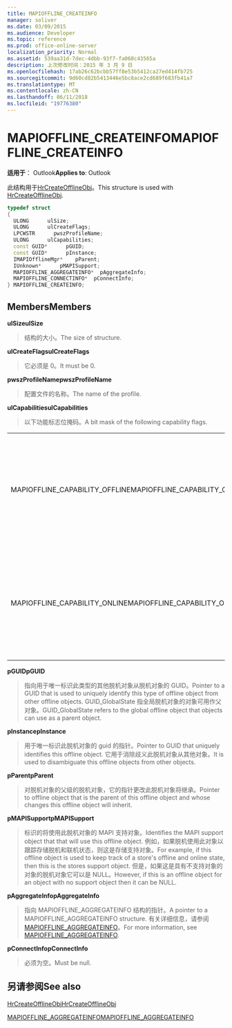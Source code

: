 ```yaml
---
title: MAPIOFFLINE_CREATEINFO
manager: soliver
ms.date: 03/09/2015
ms.audience: Developer
ms.topic: reference
ms.prod: office-online-server
localization_priority: Normal
ms.assetid: 539aa31d-7dec-4dbb-93f7-fa060c43565a
description: 上次修改时间：2015 年 3 月 9 日
ms.openlocfilehash: 17ab26c62bcbb57ff8e53b5412ca27ed414fb725
ms.sourcegitcommit: 9d60cd82b5413446e5bc8ace2cd689f683fb41a7
ms.translationtype: MT
ms.contentlocale: zh-CN
ms.lasthandoff: 06/11/2018
ms.locfileid: "19776380"
---
```

# <a name="mapiofflinecreateinfo"></a><span data-ttu-id="b3e3f-103">MAPIOFFLINE_CREATEINFO</span><span class="sxs-lookup"><span data-stu-id="b3e3f-103">MAPIOFFLINE_CREATEINFO</span></span>

  
  
<span data-ttu-id="b3e3f-104">**适用于**： Outlook</span><span class="sxs-lookup"><span data-stu-id="b3e3f-104">**Applies to**: Outlook</span></span> 
  
<span data-ttu-id="b3e3f-105">此结构用于[HrCreateOfflineObj](hrcreateofflineobj.md)。</span><span class="sxs-lookup"><span data-stu-id="b3e3f-105">This structure is used with [HrCreateOfflineObj](hrcreateofflineobj.md).</span></span>
  
```cpp
typedef struct
{
  ULONG      ulSize;
  ULONG      ulCreateFlags;
  LPCWSTR      pwszProfileName;
  ULONG      ulCapabilities;
  const GUID*      pGUID;
  const GUID*      pInstance;
  IMAPIOfflineMgr*    pParent;
  IUnknown*      pMAPISupport;
  MAPIOFFLINE_AGGREGATEINFO*  pAggregateInfo;
  MAPIOFFLINE_CONNECTINFO*  pConnectInfo;
} MAPIOFFLINE_CREATEINFO;
```

## <a name="members"></a><span data-ttu-id="b3e3f-106">Members</span><span class="sxs-lookup"><span data-stu-id="b3e3f-106">Members</span></span>

 <span data-ttu-id="b3e3f-107">**ulSize**</span><span class="sxs-lookup"><span data-stu-id="b3e3f-107">**ulSize**</span></span>
  
> <span data-ttu-id="b3e3f-108">结构的大小。</span><span class="sxs-lookup"><span data-stu-id="b3e3f-108">The size of structure.</span></span>
    
 <span data-ttu-id="b3e3f-109">**ulCreateFlags**</span><span class="sxs-lookup"><span data-stu-id="b3e3f-109">**ulCreateFlags**</span></span>
  
> <span data-ttu-id="b3e3f-110">它必须是 0。</span><span class="sxs-lookup"><span data-stu-id="b3e3f-110">It must be 0.</span></span>
    
 <span data-ttu-id="b3e3f-111">**pwszProfileName**</span><span class="sxs-lookup"><span data-stu-id="b3e3f-111">**pwszProfileName**</span></span>
  
> <span data-ttu-id="b3e3f-112">配置文件的名称。</span><span class="sxs-lookup"><span data-stu-id="b3e3f-112">The name of the profile.</span></span>
    
 <span data-ttu-id="b3e3f-113">**ulCapabilities**</span><span class="sxs-lookup"><span data-stu-id="b3e3f-113">**ulCapabilities**</span></span>
  
> <span data-ttu-id="b3e3f-114">以下功能标志位掩码。</span><span class="sxs-lookup"><span data-stu-id="b3e3f-114">A bit mask of the following capability flags.</span></span>
    
|||
|:-----|:-----|
|<span data-ttu-id="b3e3f-115">MAPIOFFLINE_CAPABILITY_OFFLINE</span><span class="sxs-lookup"><span data-stu-id="b3e3f-115">MAPIOFFLINE_CAPABILITY_OFFLINE</span></span>  <br/> |<span data-ttu-id="b3e3f-116">脱机对象都能够脱机。</span><span class="sxs-lookup"><span data-stu-id="b3e3f-116">The offline object is capable of going offline.</span></span>  <br/> |
|<span data-ttu-id="b3e3f-117">MAPIOFFLINE_CAPABILITY_ONLINE</span><span class="sxs-lookup"><span data-stu-id="b3e3f-117">MAPIOFFLINE_CAPABILITY_ONLINE</span></span>  <br/> |<span data-ttu-id="b3e3f-118">能够上网的脱机对象。</span><span class="sxs-lookup"><span data-stu-id="b3e3f-118">The offline object is capable of going online.</span></span>  <br/> |
   
 <span data-ttu-id="b3e3f-119">**pGUID**</span><span class="sxs-lookup"><span data-stu-id="b3e3f-119">**pGUID**</span></span>
  
> <span data-ttu-id="b3e3f-120">指向用于唯一标识此类型的其他脱机对象从脱机对象的 GUID。</span><span class="sxs-lookup"><span data-stu-id="b3e3f-120">Pointer to a GUID that is used to uniquely identify this type of offline object from other offline objects.</span></span> <span data-ttu-id="b3e3f-121">GUID_GlobalState 指全局脱机对象的对象可用作父对象。</span><span class="sxs-lookup"><span data-stu-id="b3e3f-121">GUID_GlobalState refers to the global offline object that objects can use as a parent object.</span></span>
    
 <span data-ttu-id="b3e3f-122">**pInstance**</span><span class="sxs-lookup"><span data-stu-id="b3e3f-122">**pInstance**</span></span>
  
> <span data-ttu-id="b3e3f-123">用于唯一标识此脱机对象的 guid 的指针。</span><span class="sxs-lookup"><span data-stu-id="b3e3f-123">Pointer to GUID that uniquely identifies this offline object.</span></span> <span data-ttu-id="b3e3f-124">它用于消除歧义此脱机对象从其他对象。</span><span class="sxs-lookup"><span data-stu-id="b3e3f-124">It is used to disambiguate this offline objects from other objects.</span></span>
    
 <span data-ttu-id="b3e3f-125">**pParent**</span><span class="sxs-lookup"><span data-stu-id="b3e3f-125">**pParent**</span></span>
  
> <span data-ttu-id="b3e3f-126">对脱机对象的父级的脱机对象，它的指针更改此脱机对象将继承。</span><span class="sxs-lookup"><span data-stu-id="b3e3f-126">Pointer to offline object that is the parent of this offline object and whose changes this offline object will inherit.</span></span>
    
 <span data-ttu-id="b3e3f-127">**pMAPISupport**</span><span class="sxs-lookup"><span data-stu-id="b3e3f-127">**pMAPISupport**</span></span>
  
>  <span data-ttu-id="b3e3f-128">标识的将使用此脱机对象的 MAPI 支持对象。</span><span class="sxs-lookup"><span data-stu-id="b3e3f-128">Identifies the MAPI support object that that will use this offline object.</span></span> <span data-ttu-id="b3e3f-129">例如，如果脱机使用此对象以跟踪存储脱机和联机状态，则这是存储支持对象。</span><span class="sxs-lookup"><span data-stu-id="b3e3f-129">For example, if this offline object is used to keep track of a store's offline and online state, then this is the stores support object.</span></span> <span data-ttu-id="b3e3f-130">但是，如果这是具有不支持对象的对象的脱机对象它可以是 NULL。</span><span class="sxs-lookup"><span data-stu-id="b3e3f-130">However, if this is an offline object for an object with no support object then it can be NULL.</span></span> 
    
 <span data-ttu-id="b3e3f-131">**pAggregateInfo**</span><span class="sxs-lookup"><span data-stu-id="b3e3f-131">**pAggregateInfo**</span></span>
  
> <span data-ttu-id="b3e3f-132">指向 MAPIOFFLINE_AGGREGATEINFO 结构的指针。</span><span class="sxs-lookup"><span data-stu-id="b3e3f-132">A pointer to a MAPIOFFLINE_AGGREGATEINFO structure.</span></span> <span data-ttu-id="b3e3f-133">有关详细信息，请参阅[MAPIOFFLINE_AGGREGATEINFO](mapioffline_aggregateinfo.md)。</span><span class="sxs-lookup"><span data-stu-id="b3e3f-133">For more information, see [MAPIOFFLINE_AGGREGATEINFO](mapioffline_aggregateinfo.md).</span></span>
    
 <span data-ttu-id="b3e3f-134">**pConnectInfo**</span><span class="sxs-lookup"><span data-stu-id="b3e3f-134">**pConnectInfo**</span></span>
  
> <span data-ttu-id="b3e3f-135">必须为空。</span><span class="sxs-lookup"><span data-stu-id="b3e3f-135">Must be null.</span></span>
    
## <a name="see-also"></a><span data-ttu-id="b3e3f-136">另请参阅</span><span class="sxs-lookup"><span data-stu-id="b3e3f-136">See also</span></span>



[<span data-ttu-id="b3e3f-137">HrCreateOfflineObj</span><span class="sxs-lookup"><span data-stu-id="b3e3f-137">HrCreateOfflineObj</span></span>](hrcreateofflineobj.md)
  
[<span data-ttu-id="b3e3f-138">MAPIOFFLINE_AGGREGATEINFO</span><span class="sxs-lookup"><span data-stu-id="b3e3f-138">MAPIOFFLINE_AGGREGATEINFO</span></span>](mapioffline_aggregateinfo.md)

